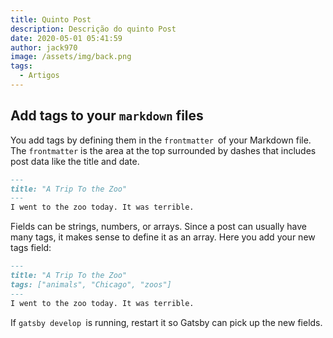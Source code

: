 ```yaml
---
title: Quinto Post
description: Descrição do quinto Post
date: 2020-05-01 05:41:59
author: jack970
image: /assets/img/back.png
tags:
  - Artigos
---
```

## Add tags to your `markdown` files

You add tags by defining them in the `frontmatter `of your Markdown file. The `frontmatter` is the area at the top surrounded by dashes that includes post data like the title and date.

```markdown
---
title: "A Trip To the Zoo"
---
I went to the zoo today. It was terrible.
```

Fields can be strings, numbers, or arrays. Since a post can usually have many tags, it makes sense to define it as an array. Here you add your new tags field:

```markdown
---
title: "A Trip To the Zoo"
tags: ["animals", "Chicago", "zoos"]
---
I went to the zoo today. It was terrible.
```

If `gatsby develop `is running, restart it so Gatsby can pick up the new fields.